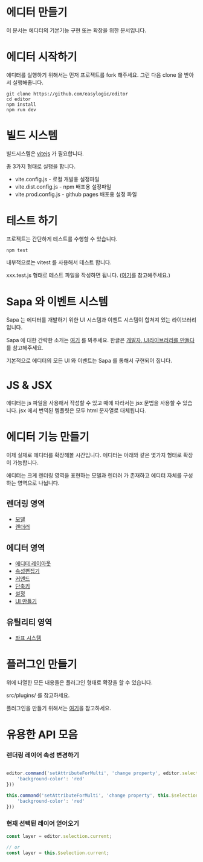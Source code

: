 # 에디터 만들기 

이 문서는 에디터의 기본기능 구현 또는 확장을 위한 문서입니다. 


# 에디터 시작하기 

에디터를 실행하기 위해서는 먼저 프로젝트를 fork 해주세요. 
그런 다음 clone 을 받아서 실행해줍니다. 

```
git clone https://github.com/easylogic/editor 
cd editor
npm install 
npm run dev 
```

# 빌드 시스템 

빌드시스템은 [vitejs](https://vitejs.dev/) 가 필요합니다.  

총 3가지 형태로 실행을 합니다. 

* vite.config.js - 로컬 개발용 설정파일 
* vite.dist.config.js - npm 배포용 설정파일 
* vite.prod.config.js - github pages 배포용 설정 파일 

# 테스트 하기 

프로젝트는 간단하게 테스트를 수행할 수 있습니다. 

```
npm test 
```

내부적으로는 vitest 를 사용해서 테스트 합니다. 

xxx.test.js 형태로 테스트 파일을 작성하면 됩니다. ([여기](src/elf/editor/parser/PathParser.test.js)를 참고해주세요.)

# Sapa 와 이벤트 시스템 

Sapa 는 에디터를 개발하기 위한 UI 시스템과  이벤트 시스템이 합쳐져 있는 라이브러리입니다. 

Sapa 에 대한 간략한 소개는 [여기](https://sapa.easylogic.studio/) 를 봐주세요. 
한글은 [개발자, UI라이브러리를 만들다](https://velog.io/@easylogic/%EA%B0%9C%EB%B0%9C%EC%9E%90-UI-%EB%9D%BC%EC%9D%B4%EB%B8%8C%EB%9F%AC%EB%A6%AC%EB%A5%BC-%EB%A7%8C%EB%93%A4%EB%8B%A4)를 참고해주세요.

기본적으로 에디터의 모든 UI 와 이벤트는 Sapa 를 통해서 구현되어 집니다. 

# JS & JSX 

에디터는 js 파일을 사용해서 작성할 수 있고 때에 따라서는 jsx 문법을 사용할 수 있습니다.  jsx 에서 번역된 템플릿은 모두 html 문자열로 대체됩니다. 


# 에디터 기능 만들기 

이제 실제로 에디터를 확장해볼 시간입니다. 에디터는 아래와 같은 몇가지 형태로 확장이 가능합니다. 

에디터는 크게  렌더링 영역을 표현하는  모델과 렌더러 가 존재하고  에디터 자체를 구성하는 영역으로 나뉩니다. 

## 렌더링 영역 

* [모델](./Model.md)
* [렌더러](./Renderer.md)

## 에디터 영역 

* [에디터 레이아웃](./Layout.md) 
* [속성편집기](./Inspector.md) 
* [커맨드](./Command.md) 
* [단축키](./Shortcut.md) 
* [설정](./Config.md)
* [UI 만들기](./UI.md)

## 유틸리티 영역 

* [좌표 시스템](./Geometry.md)

# 플러그인 만들기 

위에 나열한 모든 내용들은 플러그인 형태로 확장을 할 수 있습니다. 

src/plugins/ 를 참고하세요. 

플러그인을 만들기 위해서는 [여기](./Plugin.md)을 참고하세요.


# 유용한 API 모음 

### 렌더링 레이어 속성 변경하기 

```js

editor.command('setAttributeForMulti', 'change property', editor.selection.packByValue({
    'background-color': 'red'
}))

this.command('setAttributeForMulti', 'change property', this.$selection.packByValue({
    'background-color': 'red'
}))

```

### 현재 선택된 레이어 얻어오기 

```js
const layer = editor.selection.current;

// or 
const layer = this.$selection.current;

```